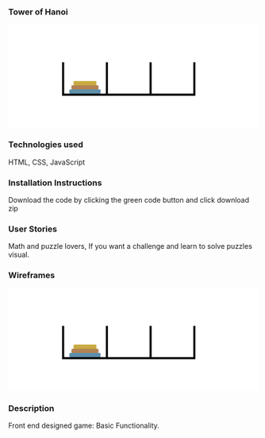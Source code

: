 ### Tower of Hanoi

![Tower of Hanoi](./tower.png)

### Technologies used

HTML, CSS, JavaScript

### Installation Instructions

Download the code by clicking the green code button and click download zip

### User Stories

Math and puzzle lovers, If you want a challenge and learn to solve puzzles visual.

### Wireframes

![Tower of Hanoi](./tower.png)

### Description

Front end designed game:
Basic Functionality. 
